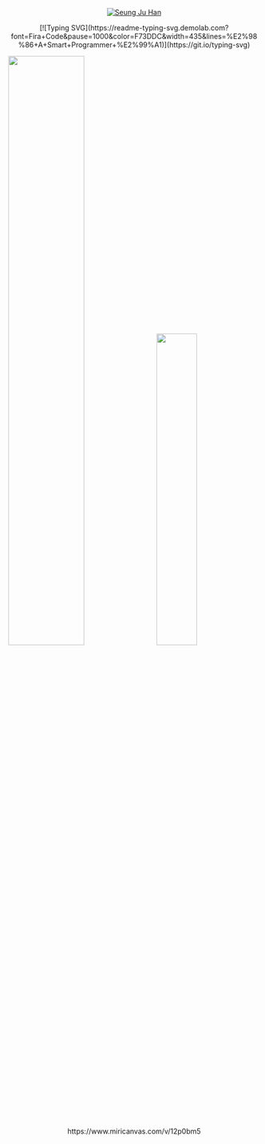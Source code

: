 <!-- ### Hi there 👋 -->


<p align="center">
  <a href="https://github.com/DenverCoder1">
    <img src="https://user-images.githubusercontent.com/71255601/230539376-c3f76fab-1937-4211-a4b5-b38a6c7763a6.gif" alt="Seung Ju Han" /></a>
</p>

<p align="center">
  [![Typing SVG](https://readme-typing-svg.demolab.com?font=Fira+Code&pause=1000&color=F73DDC&width=435&lines=%E2%98%86+A+Smart+Programmer+%E2%99%A1)](https://git.io/typing-svg)
</p>

<div class='container'>
<img style="height: auto; width: 55%;" class="img" src="https://github-readme-stats.vercel.app/api?username=ComeOnFeelTheNoise-yeah&show_icons=true&theme=buefy" />
&nbsp;
&nbsp;
<img style="height: auto; width: 40%;" class="img" src="https://github-readme-stats.vercel.app/api/top-langs/?username=ComeOnFeelTheNoise-yeah&hide_progress=true&theme=buefy&langs_count=8&layout=compact" /></div>
</div>


<!--
**ComeOnFeelTheNoise-yeah/ComeOnFeelTheNoise-yeah** is a ✨ _special_ ✨ repository because its `README.md` (this file) appears on your GitHub profile.

Here are some ideas to get you started:

- 🔭 I’m currently working on ...
- 🌱 I’m currently learning ...
- 👯 I’m looking to collaborate on ...
- 🤔 I’m looking for help with ...
- 💬 Ask me about ...
- 📫 How to reach me: ...
- 😄 Pronouns: ...
- ⚡ Fun fact: ...
-->


<div align="center">https://www.miricanvas.com/v/12p0bm5</div>
